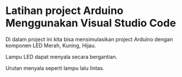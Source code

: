 # Latihan project Arduino Menggunakan Visual Studio Code

Di dalam project ini kita bisa mensimulasikan project Arduino dengan komponen LED Merah, Kuning, Hijau.

Lampu LED dapat menyala secara bergantian.

Urutan menyala seperti lampu lalu lintas.
